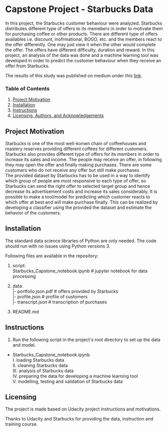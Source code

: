 # Capstone Project - Starbucks Data
In this project, the Starbucks customer behaviour were analyzed. Starbucks distributes different type of offers to its memebers in order to motivate them for purchasing coffee or other products. There are different type of offers availables i.e. discount, inofrmational, BOGO, etc. and the members react to the offer differently. One may just view it when the other would  complete the offer. The offers have different difficulty, duration and reward. In this project, an analysis of the data was done and a machine learning tool was developed in order to predict the customer behaviour when they receive an offer from Starbucks.

The results of this study was published on medium under this [link](https://medium.com/@alireza.mirsadraee/udacity-capstone-project-investigation-of-starbucks-data-a600019a3653).

### Table of Contents
1. [Project Motivation](#motivation)
2. [Installation](#installation)
3. [Instructions](#files)
4. [Licensing, Authors, and Acknowledgements](#licensing)

## Project Motivation<a name="motivation"></a>
Starbucks is one of the most well-konwn chain of coffeehouses and roastery reserves providing different coffees for different customers. Starbucks also provides different type of offers for its members in order to increase its sales and income. The people may receive an offer, in following they may open the offer and finally making purchases. There are some customers who do not receive any offer but still make purchases.   
The provided dataset by Starbucks has to be used in a way to identify which group of people are most responsive to each type of offer, so Starbucks can send the right offer to selected target group and hence decrease its advertisement costs and increase its sales considerably. It is possible to make a tool/model for predicting which customer reacts to which offer at best and will make purchase finally. This can be realized by developing a classifier using the provided the dataset and estimate the behavior of the customers.

## Installation<a name="installation"></a>
The standard data science libraries of Python are only needed. The code should run with no issues using Python versions 3.

Following files are available in the repository:                
1) script:              
Starbucks_Capstone_notebook.ipynb # jupyter notebook for data processing                 
              
2) data:              
|- portfolio.json.pdf # offers provided by Starbucks              
|- profile.json # profile of customers                
|- transcript.json # transcription of purchases                
              
3) README.md              

## Instructions<a name="files"></a>
1. Run the following script in the project's root directory to set up the data and model.  
- Starbucks_Capstone_notebook.ipynb  
        I. loading Starbucks data     
        II. cleaning Starbucks data      
        III. analysis of Starbucks data      
        IV. preparing the data for developing a machine learning tool       
        V. modelling, testing and validation of Starbucks data  


## Licensing<a name="licensing"></a>
The project is made based on Udacity project instructions and motivations.

Thanks to Udacity and Starbucks for providing the data, instruction and training course.
